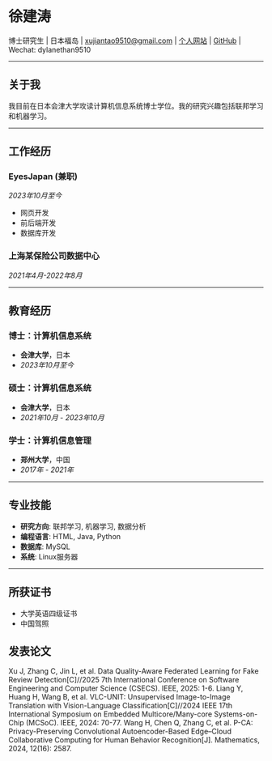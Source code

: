 # 徐建涛
博士研究生 | 日本福岛 | xujiantao9510@gmail.com | [个人网站](https://xu-jiantao.github.io) | [GitHub](https://github.com/xu-jiantao) | Wechat: dylanethan9510

---

## 关于我
我目前在日本会津大学攻读计算机信息系统博士学位。我的研究兴趣包括联邦学习和机器学习。

---

## 工作经历

### EyesJapan (兼职)
*2023年10月至今*
- 网页开发
- 前后端开发
- 数据库开发

### 上海某保险公司数据中心
*2021年4月-2022年8月*

---

## 教育经历

### 博士：计算机信息系统
- **会津大学**，日本
- *2023年10月至今*

### 硕士：计算机信息系统
- **会津大学**，日本
- *2021年10月 - 2023年10月*

### 学士：计算机信息管理
- **郑州大学**，中国
- *2017年 - 2021年*

---

## 专业技能

- **研究方向**: 联邦学习, 机器学习, 数据分析
- **编程语言**: HTML, Java, Python
- **数据库**: MySQL
- **系统**: Linux服务器

---

## 所获证书
- 大学英语四级证书
- 中国驾照

## 发表论文
Xu J, Zhang C, Jin L, et al. Data Quality-Aware Federated Learning for Fake Review Detection[C]//2025 7th International Conference on Software Engineering and Computer Science (CSECS). IEEE, 2025: 1-6.
Liang Y, Huang H, Wang B, et al. VLC-UNIT: Unsupervised Image-to-Image Translation with Vision-Language Classification[C]//2024 IEEE 17th International Symposium on Embedded Multicore/Many-core Systems-on-Chip (MCSoC). IEEE, 2024: 70-77.
Wang H, Chen Q, Zhang C, et al. P-CA: Privacy-Preserving Convolutional Autoencoder-Based Edge–Cloud Collaborative Computing for Human Behavior Recognition[J]. Mathematics, 2024, 12(16): 2587.